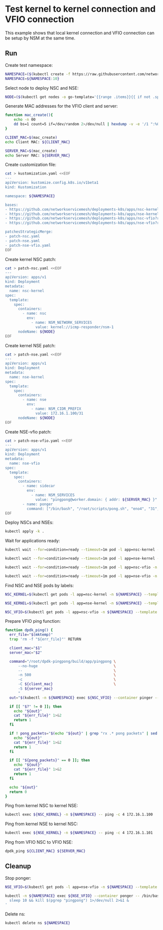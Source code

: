 # Test kernel to kernel connection and VFIO connection

This example shows that local kernel connection and VFIO connection can be setup by NSM at the same time.

## Run

Create test namespace:
```bash
NAMESPACE=($(kubectl create -f https://raw.githubusercontent.com/networkservicemesh/deployments-k8s/7ca1b68b6e640ff9feff7a7ba7a4e663d028c45b/examples/use-cases/namespace.yaml)[0])
NAMESPACE=${NAMESPACE:10}
```

Select node to deploy NSC and NSE:
```bash
NODE=($(kubectl get nodes -o go-template='{{range .items}}{{ if not .spec.taints  }}{{index .metadata.labels "kubernetes.io/hostname"}} {{end}}{{end}}')[0])
```

Generate MAC addresses for the VFIO client and server:
```bash
function mac_create(){
    echo -n 00
    dd bs=1 count=5 if=/dev/random 2>/dev/null | hexdump -v -e '/1 ":%02x"'
}
```
```bash
CLIENT_MAC=$(mac_create)
echo Client MAC: ${CLIENT_MAC}
```
```bash
SERVER_MAC=$(mac_create)
echo Server MAC: ${SERVER_MAC}
```

Create customization file:
```bash
cat > kustomization.yaml <<EOF
---
apiVersion: kustomize.config.k8s.io/v1beta1
kind: Kustomization

namespace: ${NAMESPACE}

bases:
- https://github.com/networkservicemesh/deployments-k8s/apps/nsc-kernel?ref=7ca1b68b6e640ff9feff7a7ba7a4e663d028c45b
- https://github.com/networkservicemesh/deployments-k8s/apps/nse-kernel?ref=7ca1b68b6e640ff9feff7a7ba7a4e663d028c45b
- https://github.com/networkservicemesh/deployments-k8s/apps/nsc-vfio?ref=7ca1b68b6e640ff9feff7a7ba7a4e663d028c45b
- https://github.com/networkservicemesh/deployments-k8s/apps/nse-vfio?ref=7ca1b68b6e640ff9feff7a7ba7a4e663d028c45b

patchesStrategicMerge:
- patch-nsc.yaml
- patch-nse.yaml
- patch-nse-vfio.yaml
EOF
```

Create kernel NSC patch:
```bash
cat > patch-nsc.yaml <<EOF
---
apiVersion: apps/v1
kind: Deployment
metadata:
  name: nsc-kernel
spec:
  template:
    spec:
      containers:
        - name: nsc
          env:
            - name: NSM_NETWORK_SERVICES
              value: kernel://icmp-responder/nsm-1
      nodeName: ${NODE}
EOF
```

Create kernel NSE patch:
```bash
cat > patch-nse.yaml <<EOF
---
apiVersion: apps/v1
kind: Deployment
metadata:
  name: nse-kernel
spec:
  template:
    spec:
      containers:
        - name: nse
          env:
            - name: NSM_CIDR_PREFIX
              value: 172.16.1.100/31
      nodeName: ${NODE}
EOF
```

Create NSE-vfio patch:
```bash
cat > patch-nse-vfio.yaml <<EOF
---
apiVersion: apps/v1
kind: Deployment
metadata:
  name: nse-vfio
spec:
  template:
    spec:
      containers:
        - name: sidecar
          env:
            - name: NSM_SERVICES
              value: "pingpong@worker.domain: { addr: ${SERVER_MAC} }"
        - name: ponger
          command: ["/bin/bash", "/root/scripts/pong.sh", "eno4", "31", ${SERVER_MAC}]
EOF
```

Deploy NSCs and NSEs:
```bash
kubectl apply -k .
```

Wait for applications ready:
```bash
kubectl wait --for=condition=ready --timeout=1m pod -l app=nsc-kernel -n ${NAMESPACE}
```
```bash
kubectl wait --for=condition=ready --timeout=1m pod -l app=nse-kernel -n ${NAMESPACE}
```
```bash
kubectl wait --for=condition=ready --timeout=1m pod -l app=nsc-vfio -n ${NAMESPACE}
```
```bash
kubectl wait --for=condition=ready --timeout=1m pod -l app=nse-vfio -n ${NAMESPACE}
```

Find NSC and NSE pods by labels:
```bash
NSC_KERNEL=$(kubectl get pods -l app=nsc-kernel -n ${NAMESPACE} --template '{{range .items}}{{.metadata.name}}{{"\n"}}{{end}}')
```
```bash
NSE_KERNEL=$(kubectl get pods -l app=nse-kernel -n ${NAMESPACE} --template '{{range .items}}{{.metadata.name}}{{"\n"}}{{end}}')
```
```bash
NSC_VFIO=$(kubectl get pods -l app=nsc-vfio -n ${NAMESPACE} --template '{{range .items}}{{.metadata.name}}{{"\n"}}{{end}}')
```

Prepare VFIO ping function:
```bash
function dpdk_ping() {
  err_file="$(mktemp)"
  trap 'rm -f "${err_file}"' RETURN

  client_mac="$1"
  server_mac="$2"

  command="/root/dpdk-pingpong/build/app/pingpong \
      --no-huge                                   \
      --                                          \
      -n 500                                      \
      -c                                          \
      -C ${client_mac}                            \
      -S ${server_mac}
      "
  out="$(kubectl -n ${NAMESPACE} exec ${NSC_VFIO} --container pinger -- /bin/bash -c "${command}" 2>"${err_file}")"

  if [[ "$?" != 0 ]]; then
    echo "${out}"
    cat "${err_file}" 1>&2
    return 1
  fi

  if ! pong_packets="$(echo "${out}" | grep "rx .* pong packets" | sed -E 's/rx ([0-9]*) pong packets/\1/g')"; then
    echo "${out}"
    cat "${err_file}" 1>&2
    return 1
  fi

  if [[ "${pong_packets}" == 0 ]]; then
    echo "${out}"
    cat "${err_file}" 1>&2
    return 1
  fi

  echo "${out}"
  return 0
}
```

Ping from kernel NSC to kernel NSE:
```bash
kubectl exec ${NSC_KERNEL} -n ${NAMESPACE} -- ping -c 4 172.16.1.100
```

Ping from kernel NSE to kernel NSC:
```bash
kubectl exec ${NSE_KERNEL} -n ${NAMESPACE} -- ping -c 4 172.16.1.101
```

Ping from VFIO NSC to VFIO NSE:
```bash
dpdk_ping ${CLIENT_MAC} ${SERVER_MAC}
```

## Cleanup

Stop ponger:
```bash
NSE_VFIO=$(kubectl get pods -l app=nse-vfio -n ${NAMESPACE} --template '{{range .items}}{{.metadata.name}}{{"\n"}}{{end}}')
```
```bash
kubectl -n ${NAMESPACE} exec ${NSE_VFIO} --container ponger -- /bin/bash -c '\
  sleep 10 && kill $(pgrep "pingpong") 1>/dev/null 2>&1 &                    \
'
```

Delete ns:
```bash
kubectl delete ns ${NAMESPACE}
```
